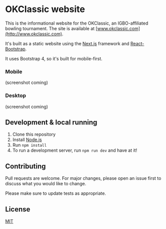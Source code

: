 # OKClassic website

This is the informational website for the OKClassic, an IGBO-affiliated bowling tournament. The site is available at [www.okclassic.com](http://www.okclassic.com).

It's built as a static website using the [Next.js](https://nextjs.org/) framework and [React-Bootstrap](https://react-bootstrap.github.io/).

It uses Bootstrap 4, so it's built for mobile-first.

### Mobile

(screenshot coming) 

[//]: # (<p align="center">)

[//]: # (  <img src="_readme_images/mobile.jpg" alt="Mobile layout" width="540"/>)

[//]: # (</p>)

### Desktop

(screenshot coming)

[//]: # (<p align="center">)

[//]: # (  <img src="_readme_images/desktop.jpg" alt="Desktop layout" />)

[//]: # (</p>)

## Development & local running

1. Clone this repository
2. Install [Node.js](https://nodejs.org/en/)
3. Run `npm install`
4. To run a development server, run `npm run dev` and have at it!

## Contributing
Pull requests are welcome. For major changes, please open an issue first to discuss what you would like to change.

Please make sure to update tests as appropriate.

## License
[MIT](https://choosealicense.com/licenses/mit/)
